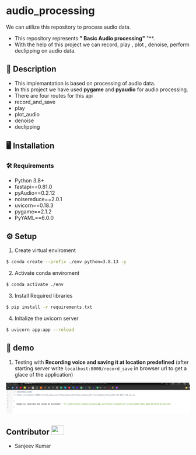 # audio_processing
We can utilize this repository to process audio data. 



- This repository represents **" Basic Audio processing"**  "**.
- With the help of this project we can record, play , plot , denoise, perform declipping on audio data. 
  
## 📝 Description
- This implemantation is based on processing of audio data.
- In this project we have used **pygame** and **pyaudio** for audio processing.
- There are four routes for this api
- record_and_save
- play
- plot_audio
- denoise
- declipping



## :desktop_computer:	Installation


### :hammer_and_wrench: Requirements
* Python 3.8+
* fastapi==0.81.0
* pyAudio==0.2.12
* noisereduce==2.0.1
* uvicorn==0.18.3
* pygame==2.1.2
* PyYAML==6.0.0



## :gear: Setup
1. Create virtual enviroment
```bash
$ conda create --prefix ./env python=3.8.13 -y
```
2. Activate conda enviroment 
```bash
$ conda activate ./env
```

3. Install Required libraries
```bash
$ pip install -r requirements.txt
```

4. Initalize the uvicorn server 
```bash
$ uvicorn app:app --reload
```

## 🎯  demo

1. Testing with **Recording voice and saving it at location predefined** (after starting server write `localhost:8000/record_save` in browser url to get a glace of the application)

![infrence_example](https://github.com/sanjeev49/audio_processing/blob/main/docs/Screenshot%202022-09-02%20124817.png)



## Contributor <img src="https://raw.githubusercontent.com/TheDudeThatCode/TheDudeThatCode/master/Assets/Developer.gif" width=35 height=25> 
- Sanjeev Kumar